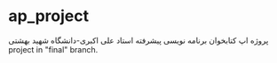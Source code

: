 # ap_project
پروژه اپ کتابخوان برنامه نویسی پیشرفته استاد علی اکبری-دانشگاه شهید بهشتی
project in "final" branch.

